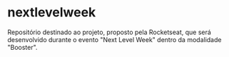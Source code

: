 # nextlevelweek
Repositório destinado ao projeto, proposto pela Rocketseat, que será desenvolvido durante o evento "Next Level Week" dentro da modalidade "Booster".
